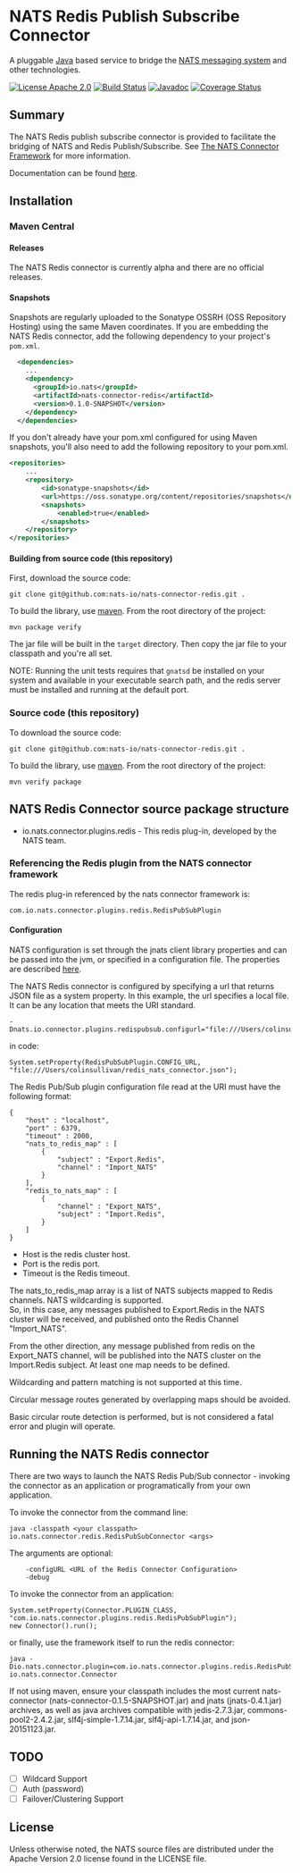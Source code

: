 # NATS Redis Publish Subscribe Connector
A pluggable [Java](http://www.java.com) based service to bridge the [NATS messaging system](https://nats.io) and other technologies.

[![License Apache 2.0](https://img.shields.io/badge/License-Apache2-blue.svg)](https://www.apache.org/licenses/LICENSE-2.0)
[![Build Status](https://travis-ci.org/nats-io/nats-connector-redis.svg?branch=master)](http://travis-ci.org/nats-io/nats-connector-redis)
[![Javadoc](http://javadoc-badge.appspot.com/io.nats/nats-connector-redis.svg?label=javadoc)](http://nats-io.github.io/nats-connector-redis)
[![Coverage Status](https://coveralls.io/repos/nats-io/nats-connector-redis/badge.svg?branch=master&service=github)](https://coveralls.io/github/nats-io/nats-connector-redis?branch=master)


## Summary

The NATS Redis publish subscribe connector is provided to facilitate the bridging of NATS and Redis Publish/Subscribe.  See [The NATS Connector Framework](https://github.com/nats-io/nats-connector-framework) for more information. 

Documentation can be found [here](http://nats-io.github.io/nats-connector-redis).

## Installation

### Maven Central

#### Releases

The NATS Redis connector is currently alpha and there are no official releases.

#### Snapshots

Snapshots are regularly uploaded to the Sonatype OSSRH (OSS Repository Hosting) using
the same Maven coordinates.
If you are embedding the NATS Redis connector, add the following dependency to your project's `pom.xml`.

```xml
  <dependencies>
    ...
    <dependency>
      <groupId>io.nats</groupId>
      <artifactId>nats-connector-redis</artifactId>
      <version>0.1.0-SNAPSHOT</version>
    </dependency>
  </dependencies>
```
If you don't already have your pom.xml configured for using Maven snapshots, you'll also need to add the following repository to your pom.xml.

```xml
<repositories>
    ...
    <repository>
        <id>sonatype-snapshots</id>
        <url>https://oss.sonatype.org/content/repositories/snapshots</url>
        <snapshots>
            <enabled>true</enabled>
        </snapshots>
    </repository>
</repositories>
```
#### Building from source code (this repository)
First, download the source code:
```
git clone git@github.com:nats-io/nats-connector-redis.git .
```

To build the library, use [maven](https://maven.apache.org/). From the root directory of the project:

```
mvn package verify
```
The jar file will be built in the `target` directory. Then copy the jar file to your classpath and you're all set.

NOTE: Running the unit tests requires that `gnatsd` be installed on your system and available in your executable search path, and the redis server must be installed and running at the default port.


### Source code (this repository)
To download the source code:
```
git clone git@github.com:nats-io/nats-connector-redis.git .
```

To build the library, use [maven](https://maven.apache.org/). From the root directory of the project:

```
mvn verify package
```

## NATS Redis Connector source package structure

* io.nats.connector.plugins.redis - This redis plug-in, developed by the NATS team.


### Referencing the Redis plugin from the NATS connector framework

The redis plug-in referenced by the nats connector framework is:
```
com.io.nats.connector.plugins.redis.RedisPubSubPlugin
```

#### Configuration

NATS configuration is set through the jnats client library properties and can be passed into the jvm, or specified in a configuration file. The properties are described [here](http://nats-io.github.io/jnats/io/nats/client/Constants.html).

The NATS Redis connector is configured by specifying a url that returns JSON file as a system property.  In this example, 
the url specifies a local file.  It can be any location that meets the URI standard.

```
-Dnats.io.connector.plugins.redispubsub.configurl="file:///Users/colinsullivan/redis_nats_connector.json"
```
in code:
```
System.setProperty(RedisPubSubPlugin.CONFIG_URL, "file:///Users/colinsullivan/redis_nats_connector.json");
```

The Redis Pub/Sub plugin configuration file read at the URI must have the following format:

```
{
    "host" : "localhost",
    "port" : 6379,
    "timeout" : 2000,
    "nats_to_redis_map" : [
        {
            "subject" : "Export.Redis",
            "channel" : "Import_NATS"
        }
    ],
    "redis_to_nats_map" : [
        {
            "channel" : "Export_NATS",
            "subject" : "Import.Redis",
        }
    ]
}

```

* Host is the redis cluster host.
* Port is the redis port.
* Timeout is the Redis timeout.

The nats_to_redis_map array is a list of NATS subjects mapped to Redis channels.  NATS wildcarding is supported.  
So, in this case, any messages published to Export.Redis in the NATS cluster will be received, and published onto
the Redis Channel "Import_NATS".

From the other direction, any message published from redis on the Export_NATS channel, will be published into
the NATS cluster on the Import.Redis subject.  At least one map needs to be defined.

Wildcarding and pattern matching is not supported at this time.

Circular message routes generated by overlapping maps should be avoided.

Basic circular route detection is performed, but is not considered a fatal error and plugin will operate.

## Running the NATS Redis connector

There are two ways to launch the NATS Redis Pub/Sub connector - invoking the connector as an application or programatically from your own application.

To invoke the connector from the command line:

```
java -classpath <your classpath> io.nats.connector.redis.RedisPubSubConnector <args>
```

The arguments are optional:
```
    -configURL <URL of the Redis Connector Configuration>
    -debug
```

To invoke the connector from an application:
```
System.setProperty(Connector.PLUGIN_CLASS, "com.io.nats.connector.plugins.redis.RedisPubSubPlugin");
new Connector().run();
```
or finally, use the framework itself to run the redis connector:
```
java -Dio.nats.connector.plugin=com.io.nats.connector.plugins.redis.RedisPubSubPlugin io.nats.connector.Connector
```

If not using maven, ensure your classpath includes the most current nats-connector (nats-connector-0.1.5-SNAPSHOT.jar) and jnats (jnats-0.4.1.jar) archives, as well as java archives compatible with jedis-2.7.3.jar, commons-pool2-2.4.2.jar, slf4j-simple-1.7.14.jar, slf4j-api-1.7.14.jar, and json-20151123.jar.

## TODO

- [ ] Wildcard Support
- [ ] Auth (password)
- [ ] Failover/Clustering Support

## License

Unless otherwise noted, the NATS source files are distributed
under the Apache Version 2.0 license found in the LICENSE file.